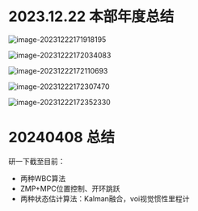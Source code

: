 # 2023.12.22 本部年度总结

![image-20231222171918195](https://typora-picture-01.oss-cn-shenzhen.aliyuncs.com/image-20231222171918195.png)



![image-20231222172034083](https://typora-picture-01.oss-cn-shenzhen.aliyuncs.com/image-20231222172034083.png)

![image-20231222172110693](https://typora-picture-01.oss-cn-shenzhen.aliyuncs.com/image-20231222172110693.png)

![image-20231222172307470](https://typora-picture-01.oss-cn-shenzhen.aliyuncs.com/image-20231222172307470.png)

![image-20231222172352330](https://typora-picture-01.oss-cn-shenzhen.aliyuncs.com/image-20231222172352330.png)

# 20240408 总结

研一下截至目前：

-   两种WBC算法
-   ZMP+MPC位置控制、开环跳跃
-   两种状态估计算法：Kalman融合，voi视觉惯性里程计


